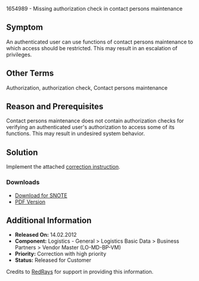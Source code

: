 1654989 - Missing authorization check in contact persons maintenance

## Symptom
An authenticated user can use functions of contact persons maintenance to which access should be restricted. This may result in an escalation of privileges.

## Other Terms
Authorization, authorization check, Contact persons maintenance

## Reason and Prerequisites
Contact persons maintenance does not contain authorization checks for verifying an authenticated user's authorization to access some of its functions. This may result in undesired system behavior.

## Solution
Implement the attached [correction instruction](https://me.sap.com/corrins/0001654989/1).

### Downloads
- [Download for SNOTE](https://notesdownloads.sap.com/note/0040000009827842017)
- [PDF Version](https://userapps.support.sap.com/sap/support/sfm/notes/print/0001654989?language=en-US&token=20EFA6B06EBEED081F8E1DC5B89EBF17)

## Additional Information
- **Released On:** 14.02.2012
- **Component:** Logistics - General > Logistics Basic Data > Business Partners > Vendor Master (LO-MD-BP-VM)
- **Priority:** Correction with high priority
- **Status:** Released for Customer

Credits to [RedRays](https://redrays.io) for support in providing this information.